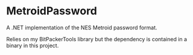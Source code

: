 MetroidPassword
===============

A .NET implementation of the NES Metroid password format.

Relies on my BitPackerTools library but the dependency is contained in a binary in this project.
